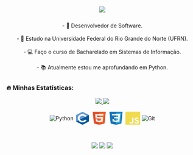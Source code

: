 <h1 align="center">
    <img src="https://readme-typing-svg.herokuapp.com/?font=Righteous&size=35&center=true&vCenter=true&width=500&height=70&duration=3000&lines=Olá!!!+👋;+Seja+bem+vindo+ao+meu+perfil!;" />
</h1>

<p align="center">- 🥷 Desenvolvedor de Software.<br><br>- 🔭 Estudo na Universidade Federal do Rio Grande do Norte (UFRN).<br><br>- 💻 Faço o curso de Bacharelado em Sistemas de Informação.<br><br>- 📚 Atualmente estou me aprofundando em Python.</p>

##
<h3 align="left">🔥 Minhas Estatísticas: </h3>
<div align="center">
    <a href="https://github.com/luizmiguel4444">
        <img height="180em" src="https://github-readme-stats.vercel.app/api?username=luizmiguel4444&show_icons=true&theme=algolia&include_all_commits=true&count_private=true"/>
        <img height="180em" src="https://github-readme-stats.vercel.app/api/top-langs/?username=luizmiguel4444&layout=compact&langs_count=7&theme=algolia"/>
    </a>
</div>

<br>

<div align="center">
    <img align="center" alt="Python" height="35" width="40" src="https://cdn.jsdelivr.net/gh/devicons/devicon/icons/python/python-original.svg">
    <img align="center" alt="C" height="35" width="40" src="https://raw.githubusercontent.com/devicons/devicon/master/icons/c/c-original.svg">
    <img align="center" alt="HTML" height="35" width="40" src="https://raw.githubusercontent.com/devicons/devicon/master/icons/html5/html5-original.svg">
    <img align="center" alt="CSS" height="35" width="40" src="https://raw.githubusercontent.com/devicons/devicon/master/icons/css3/css3-original.svg">
    <img align="center" alt="Js" height="35" width="40" src="https://raw.githubusercontent.com/devicons/devicon/master/icons/javascript/javascript-plain.svg">
    <img align="center" alt="Git" height="35" width="40" src="https://cdn.jsdelivr.net/gh/devicons/devicon/icons/git/git-original.svg">
</div>

##
<br>
<div align="center">   
    <a href="https://instagram.com/luiz__miguel10" target="_blank"><img src="https://img.shields.io/badge/-Instagram-%23E4405F?style=for-the-badge&logo=instagram&logoColor=white" target="_blank"></a>
    <a href="http://luizmiguel4444@gmail.com/"><img src="https://img.shields.io/badge/-Gmail-%23333?style=for-the-badge&logo=gmail&logoColor=orange" target="_blank"></a>
    <a href="https://www.linkedin.com/in/luiz-miguel-santos-silva-63a77b269" target="_blank"><img src="https://img.shields.io/badge/-LinkedIn-%230077B5?style=for-the-badge&logo=linkedin&logoColor=white" target="_blank"></a> 
</div>
